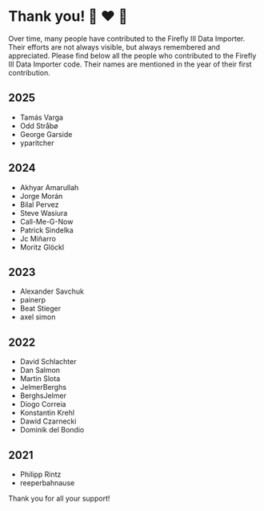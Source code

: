 # Thank you! :tada: :heart: :tada:

Over time, many people have contributed to the Firefly III Data Importer. Their efforts are not always visible, but always remembered and appreciated.
Please find below all the people who contributed to the Firefly III Data Importer code. Their names are mentioned in the year of their first contribution.

## 2025
- Tamás Varga
- Odd Stråbø
- George Garside
- yparitcher

## 2024
- Akhyar Amarullah
- Jorge Morán
- Bilal Pervez
- Steve Wasiura
- Call-Me-G-Now
- Patrick Sindelka
- Jc Miñarro
- Moritz Glöckl

## 2023
- Alexander Savchuk
- painerp
- Beat Stieger
- axel simon

## 2022
- David Schlachter
- Dan Salmon
- Martin Slota
- JelmerBerghs
- BerghsJelmer
- Diogo Correia
- Konstantin Krehl
- Dawid Czarnecki
- Dominik del Bondio

## 2021
- Philipp Rintz
- reeperbahnause


Thank you for all your support!
